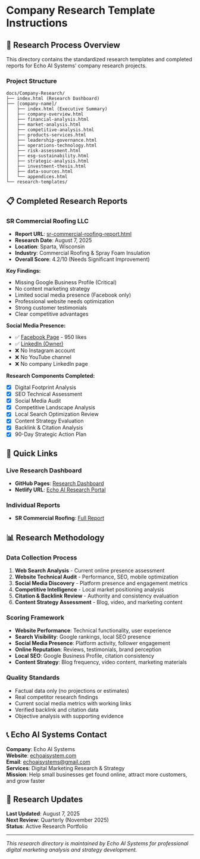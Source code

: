 # Company Research Template Instructions

## 🎯 **Research Process Overview**

This directory contains the standardized research templates and completed reports for Echo AI Systems' company research projects.

### **Project Structure**
```
docs/Company-Research/
├── index.html (Research Dashboard)
├── [company-name]/
│   ├── index.html (Executive Summary)
│   ├── company-overview.html
│   ├── financial-analysis.html
│   ├── market-analysis.html
│   ├── competitive-analysis.html
│   ├── products-services.html
│   ├── leadership-governance.html
│   ├── operations-technology.html
│   ├── risk-assessment.html
│   ├── esg-sustainability.html
│   ├── strategic-analysis.html
│   ├── investment-thesis.html
│   ├── data-sources.html
│   └── appendices.html
└── research-templates/
```

## 📋 **Completed Research Reports**

### **SR Commercial Roofing LLC**
- **Report URL**: [sr-commercial-roofing-report.html](sr-commercial-roofing-report.html)
- **Research Date**: August 7, 2025
- **Location**: Sparta, Wisconsin
- **Industry**: Commercial Roofing & Spray Foam Insulation
- **Overall Score**: 4.2/10 (Needs Significant Improvement)

**Key Findings:**
- Missing Google Business Profile (Critical)
- No content marketing strategy
- Limited social media presence (Facebook only)
- Professional website needs optimization
- Strong customer testimonials
- Clear competitive advantages

**Social Media Presence:**
- ✅ [Facebook Page](https://www.facebook.com/seamlessroofs/) - 950 likes
- ✅ [LinkedIn (Owner)](https://www.linkedin.com/in/warren-yutzy-1b93a513b)
- ❌ No Instagram account
- ❌ No YouTube channel
- ❌ No company LinkedIn page

**Research Components Completed:**
- [x] Digital Footprint Analysis
- [x] SEO Technical Assessment
- [x] Social Media Audit
- [x] Competitive Landscape Analysis
- [x] Local Search Optimization Review
- [x] Content Strategy Evaluation
- [x] Backlink & Citation Analysis
- [x] 90-Day Strategic Action Plan

## 🚀 **Quick Links**

### **Live Research Dashboard**
- **GitHub Pages**: [Research Dashboard](https://mcerqua.github.io/SEAMLESS-FOAM-COATINGS/Company-Research/)
- **Netlify URL**: [Echo AI Research Portal](https://seamless-foam-coatings.netlify.app/Company-Research/)

### **Individual Reports**
- **SR Commercial Roofing**: [Full Report](https://mcerqua.github.io/SEAMLESS-FOAM-COATINGS/Company-Research/sr-commercial-roofing-report.html)

## 📊 **Research Methodology**

### **Data Collection Process**
1. **Web Search Analysis** - Current online presence assessment
2. **Website Technical Audit** - Performance, SEO, mobile optimization
3. **Social Media Discovery** - Platform presence and engagement metrics
4. **Competitive Intelligence** - Local market positioning analysis
5. **Citation & Backlink Review** - Authority and consistency evaluation
6. **Content Strategy Assessment** - Blog, video, and marketing content

### **Scoring Framework**
- **Website Performance**: Technical functionality, user experience
- **Search Visibility**: Google rankings, local SEO presence  
- **Social Media Presence**: Platform activity, follower engagement
- **Online Reputation**: Reviews, testimonials, brand perception
- **Local SEO**: Google Business Profile, citation consistency
- **Content Strategy**: Blog frequency, video content, marketing materials

### **Quality Standards**
- Factual data only (no projections or estimates)
- Real competitor research findings
- Current social media metrics with working links
- Verified backlink and citation data
- Objective analysis with supporting evidence

## 📞 **Echo AI Systems Contact**

**Company**: Echo AI Systems  
**Website**: [echoaisystem.com](https://echoaisystem.com)  
**Email**: echoaisystems@gmail.com  
**Services**: Digital Marketing Research & Strategy  
**Mission**: Help small businesses get found online, attract more customers, and grow faster

## 🔄 **Research Updates**

**Last Updated**: August 7, 2025  
**Next Review**: Quarterly (November 2025)  
**Status**: Active Research Portfolio  

---

*This research directory is maintained by Echo AI Systems for professional digital marketing analysis and strategy development.*

